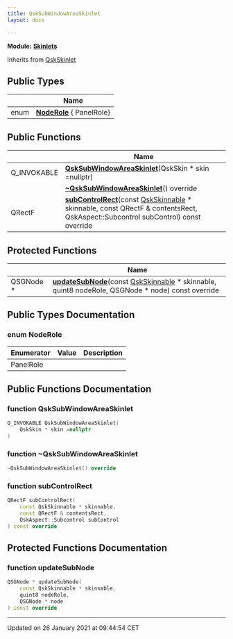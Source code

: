 ```yaml
---
title: QskSubWindowAreaSkinlet
layout: docs

---
```



**Module:** **[Skinlets](/docs/modules/group___skinlets/)**



Inherits from [QskSkinlet](/docs/classes/class_qsk_skinlet/)

## Public Types

|                | Name           |
| -------------- | -------------- |
| enum| **[NodeRole](/docs/classes/class_qsk_sub_window_area_skinlet/#enum-noderole)** { PanelRole} |

## Public Functions

|                | Name           |
| -------------- | -------------- |
| Q_INVOKABLE | **[QskSubWindowAreaSkinlet](/docs/classes/class_qsk_sub_window_area_skinlet/#function-qsksubwindowareaskinlet)**(QskSkin * skin =nullptr) |
| | **[~QskSubWindowAreaSkinlet](/docs/classes/class_qsk_sub_window_area_skinlet/#function-~qsksubwindowareaskinlet)**() override |
| QRectF | **[subControlRect](/docs/classes/class_qsk_sub_window_area_skinlet/#function-subcontrolrect)**(const [QskSkinnable](/docs/classes/class_qsk_skinnable/) * skinnable, const QRectF & contentsRect, QskAspect::Subcontrol subControl) const override |

## Protected Functions

|                | Name           |
| -------------- | -------------- |
| QSGNode * | **[updateSubNode](/docs/classes/class_qsk_sub_window_area_skinlet/#function-updatesubnode)**(const [QskSkinnable](/docs/classes/class_qsk_skinnable/) * skinnable, quint8 nodeRole, QSGNode * node) const override |

## Public Types Documentation

### enum NodeRole

| Enumerator | Value | Description |
| ---------- | ----- | ----------- |
| PanelRole | |   |




## Public Functions Documentation

### function QskSubWindowAreaSkinlet

```cpp
Q_INVOKABLE QskSubWindowAreaSkinlet(
    QskSkin * skin =nullptr
)
```


### function ~QskSubWindowAreaSkinlet

```cpp
~QskSubWindowAreaSkinlet() override
```


### function subControlRect

```cpp
QRectF subControlRect(
    const QskSkinnable * skinnable,
    const QRectF & contentsRect,
    QskAspect::Subcontrol subControl
) const override
```


## Protected Functions Documentation

### function updateSubNode

```cpp
QSGNode * updateSubNode(
    const QskSkinnable * skinnable,
    quint8 nodeRole,
    QSGNode * node
) const override
```


-------------------------------

Updated on 26 January 2021 at 09:44:54 CET